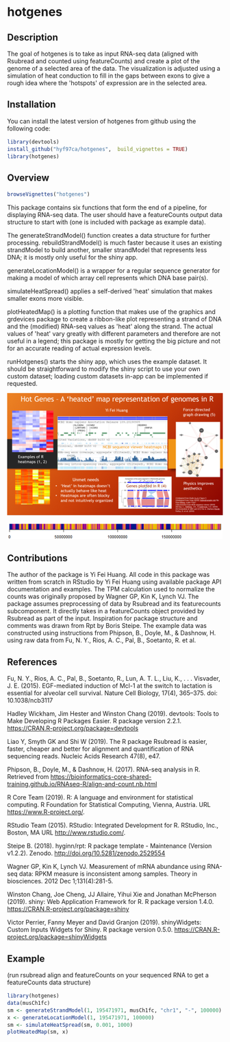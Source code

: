 # hotgenes

## Description

The goal of hotgenes is to take as input RNA-seq data (aligned with Rsubread and counted using featureCounts) and create a plot of the genome of a selected area of the data. The visualization is adjusted using a simulation of heat conduction to fill in the gaps between exons to give a rough idea where the 'hotspots' of expression are in the selected area.

## Installation

You can install the latest version of hotgenes from github using the following code:

``` r
library(devtools)
install_github("hyf97ca/hotgenes",  build_vignettes = TRUE)
library(hotgenes)
```

## Overview

``` r
browseVignettes("hotgenes")
```

This package contains six functions that form the end of a pipeline, for displaying RNA-seq data. The user should have a featureCounts output data
structure to start with (one is included with package as example data). 

The generateStrandModel() function creates a data structure for further processing. rebuildStrandModel() is much faster because it uses an existing strandModel to build another, smaller strandModel that represents less DNA; it is mostly only useful for the shiny app. 

generateLocationModel() is a wrapper for a regular sequence generator for making a model of which array cell represents which DNA base pair(s). 

simulateHeatSpread() applies a self-derived 'heat' simulation that makes smaller exons more visible. 

plotHeatedMap() is a plotting function that makes use of the graphics and grdevices package to create a ribbon-like plot representing a strand of DNA and the (modified) RNA-seq values as 'heat' along the strand. The actual values of 'heat' vary greatly with different parameters and therefore are not useful in a legend; this package is mostly for getting the big picture and not for an accurate reading of actual expression levels.

runHotgenes() starts the shiny app, which uses the example dataset. It should be straightforward to modify the shiny script to use your own custom dataset; loading custom datasets in-app can be implemented if requested.

![](./inst/extdata/Pitch.PNG)

![](./inst/extdata/musCh1.PNG)

## Contributions

The author of the package is Yi Fei Huang. All code in this package was written from scratch in RStudio by Yi Fei Huang using available package API documentation and examples. The TPM calculation used to normalize the counts was originally proposed by Wagner GP, Kin K, Lynch VJ. The package assumes preprocessing of data by Rsubread and its featurecounts subcomponent. It directly takes in a featureCounts object provided by Rsubread as part of the input. Inspiration for package structure and comments was drawn from Rpt by Boris Steipe. The example data was constructed using instructions from Phipson, B., Doyle, M., & Dashnow, H. using raw data from Fu, N. Y., Rios, A. C., Pal, B., Soetanto, R. et al.

## References

Fu, N. Y., Rios, A. C., Pal, B., Soetanto, R., Lun, A. T. L., Liu, K., . . . Visvader, J. E. (2015). EGF-mediated
 induction of Mcl-1 at the switch to lactation is essential for alveolar cell survival. Nature Cell Biology, 17(4),
 365–375. doi: 10.1038/ncb3117

Hadley Wickham, Jim Hester and Winston Chang (2019). devtools: Tools to Make Developing R Packages Easier. R package version 2.2.1.
  https://CRAN.R-project.org/package=devtools

Liao Y, Smyth GK and Shi W (2019). The R package Rsubread is easier, faster, cheaper and better for alignment and quantification of
  RNA sequencing reads. Nucleic Acids Research 47(8), e47.
  
Phipson, B., Doyle, M., & Dashnow, H. (2017). RNA-seq analysis in R. Retrieved from
  https://bioinformatics-core-shared-training.github.io/RNAseq-R/align-and-count.nb.html

R Core Team (2019). R: A language and environment for statistical computing. R Foundation for Statistical Computing, Vienna, Austria.
  URL https://www.R-project.org/.
  
RStudio Team (2015). RStudio: Integrated Development for R. RStudio, Inc., Boston, MA URL http://www.rstudio.com/.
 
Steipe B. (2018). hyginn/rpt: R package template - Maintenance (Version v1.2.2). Zenodo. http://doi.org/10.5281/zenodo.2529554

Wagner GP, Kin K, Lynch VJ. Measurement of mRNA abundance using RNA-seq data: RPKM measure
 is inconsistent among samples. Theory in biosciences. 2012 Dec 1;131(4):281-5.

Winston Chang, Joe Cheng, JJ Allaire, Yihui Xie and Jonathan McPherson (2019). shiny: Web Application Framework for R. R package
  version 1.4.0. https://CRAN.R-project.org/package=shiny
  
Victor Perrier, Fanny Meyer and David Granjon (2019). shinyWidgets: Custom Inputs Widgets for Shiny. R package version 0.5.0.
  https://CRAN.R-project.org/package=shinyWidgets

## Example
(run rsubread align and featureCounts on your sequenced RNA to get a featureCounts data structure)
``` r
library(hotgenes)
data(musCh1fc)
sm <- generateStrandModel(1, 195471971, musCh1fc, "chr1", "-", 100000)
x <- generateLocationModel(1, 195471971, 100000)
sm <- simulateHeatSpread(sm, 0.001, 1000)
plotHeatedMap(sm, x)
```
